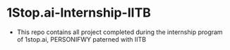 # 1Stop.ai-Internship-IITB
- This repo contains all project completed during the internship program of 1stop.ai, PERSONIFWY paterned with IITB
